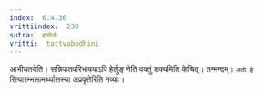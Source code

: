 ```yaml
---
index:  6.4.36
vrittiindex:  230
sutra:  हन्तेर्जः
vritti:  tattvabodhini 
---
```


आभीयतयेति। सन्निपातपरिभाषयाऽपि हेर्लुङ् नेति वक्तुं शक्यमिति केचित्। तन्मन्दम्। `अतो हे` रित्यारम्भसामर्थ्यात्तस्या अप्रवृत्तेरिति नव्याः। 

